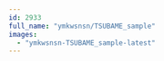 ```yaml
---
id: 2933
full_name: "ymkwsnsn/TSUBAME_sample"
images: 
  - "ymkwsnsn-TSUBAME_sample-latest"
---
```


